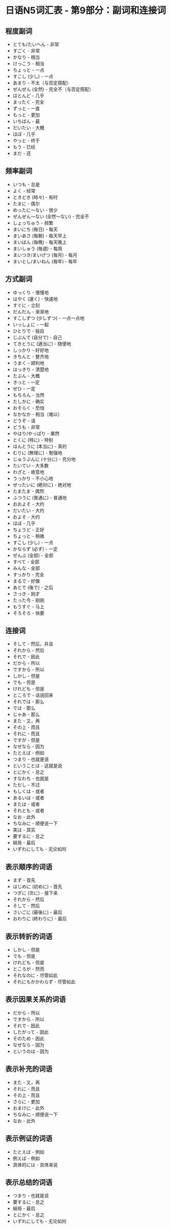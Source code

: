 # 日语N5词汇表 - 第9部分：副词和连接词

## 程度副词
- とても/たいへん - 非常
- すごく - 非常
- かなり - 相当
- けっこう - 相当
- ちょっと - 一点
- すこし (少し) - 一点
- あまり - 不太（与否定搭配）
- ぜんぜん (全然) - 完全不（与否定搭配）
- ほとんど - 几乎
- まったく - 完全
- ずっと - 一直
- もっと - 更加
- いちばん - 最
- だいたい - 大概
- ほぼ - 几乎
- やっと - 终于
- もう - 已经
- まだ - 还

## 频率副词
- いつも - 总是
- よく - 经常
- ときどき (時々) - 有时
- たまに - 偶尔
- めったに〜ない - 很少
- ぜんぜん〜ない (全然〜ない) - 完全不
- しょっちゅう - 频繁
- まいにち (毎日) - 每天
- まいあさ (毎朝) - 每天早上
- まいばん (毎晩) - 每天晚上
- まいしゅう (毎週) - 每周
- まいつき/まいげつ (毎月) - 每月
- まいとし/まいねん (毎年) - 每年

## 方式副词
- ゆっくり - 慢慢地
- はやく (速く) - 快速地
- すぐに - 立刻
- だんだん - 渐渐地
- すこしずつ (少しずつ) - 一点一点地
- いっしょに - 一起
- ひとりで - 独自
- じぶんで (自分で) - 自己
- てきとうに (適当に) - 随便地
- しっかり - 好好地
- きちんと - 整齐地
- うまく - 顺利地
- はっきり - 清楚地
- たぶん - 大概
- きっと - 一定
- ぜひ - 一定
- もちろん - 当然
- たしかに - 确实
- おそらく - 恐怕
- なかなか - 相当（难以）
- どうぞ - 请
- どうも - 非常
- やはり/やっぱり - 果然
- とくに (特に) - 特别
- ほんとうに (本当に) - 真的
- むりに (無理に) - 勉强地
- じゅうぶんに (十分に) - 充分地
- たいてい - 大多数
- わざと - 故意地
- うっかり - 不小心地
- ぜったいに (絶対に) - 绝对地
- たまたま - 偶然
- ふつうに (普通に) - 普通地
- おおよそ - 大约
- だいたい - 大约
- およそ - 大约
- ほぼ - 几乎
- ちょうど - 正好
- ちょっと - 稍微
- すこし (少し) - 一点
- かならず (必ず) - 一定
- ぜんぶ (全部) - 全部
- すべて - 全部
- みんな - 全部
- すっかり - 完全
- まるで - 好像
- あとで (後で) - 之后
- さっき - 刚才
- たった今 - 刚刚
- もうすぐ - 马上
- そろそろ - 快要

## 连接词
- そして - 然后，并且
- それから - 然后
- それで - 因此
- だから - 所以
- ですから - 所以
- しかし - 但是
- でも - 但是
- けれども - 但是
- ところで - 话说回来
- それでは - 那么
- では - 那么
- じゃあ - 那么
- また - 又，再
- その上 - 而且
- それに - 而且
- ですが - 但是
- なぜなら - 因为
- たとえば - 例如
- つまり - 也就是说
- ということは - 这就是说
- とにかく - 总之
- すなわち - 也就是
- ただし - 不过
- もしくは - 或者
- あるいは - 或者
- または - 或者
- それとも - 或者
- なお - 此外
- ちなみに - 顺便说一下
- 実は - 其实
- 要するに - 总之
- 結局 - 最后
- いずれにしても - 无论如何

## 表示顺序的词语
- まず - 首先
- はじめに (初めに) - 首先
- つぎに (次に) - 接下来
- それから - 然后
- そして - 然后
- さいごに (最後に) - 最后
- おわりに (終わりに) - 最后

## 表示转折的词语
- しかし - 但是
- でも - 但是
- けれども - 但是
- ところが - 然而
- それなのに - 尽管如此
- それにもかかわらず - 尽管如此

## 表示因果关系的词语
- だから - 所以
- ですから - 所以
- それで - 因此
- したがって - 因此
- そのため - 因此
- なぜなら - 因为
- というのは - 因为

## 表示补充的词语
- また - 又，再
- それに - 而且
- その上 - 而且
- さらに - 更加
- おまけに - 此外
- ちなみに - 顺便说一下
- なお - 此外

## 表示例证的词语
- たとえば - 例如
- 例えば - 例如
- 具体的には - 具体来说

## 表示总结的词语
- つまり - 也就是说
- 要するに - 总之
- 結局 - 最后
- とにかく - 总之
- いずれにしても - 无论如何
